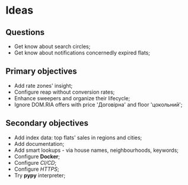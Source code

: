Ideas
=====

Questions
---------
* Get know about search circles; 
* Get know about notifications concernedly expired flats;

Primary objectives
------------------
* Add rate zones' insight;
* Configure reap without conversion rates;
* Enhance sweepers and organize their lifecycle;
* Ignore DOM.RIA offers with price 'Договірна' and floor 'цокольний';

Secondary objectives
--------------------
* Add index data: top flats' sales in regions and cities;
* Add documentation;
* Add smart lookups - via house names, neighbourhoods, keywords;
* Configure **Docker**;
* Configure *CI/CD*;
* Configure *HTTPS*;
* Try **pypy** interpreter;
